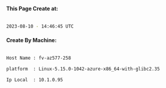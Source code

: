 
   
#### This Page Create at:

```bash

2023-08-10 - 14:46:45 UTC

```

#### Create By Machine:

```bash

Host Name : fv-az577-258

platform  : Linux-5.15.0-1042-azure-x86_64-with-glibc2.35

Ip Local  : 10.1.0.95

```

